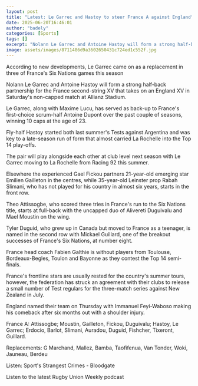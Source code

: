 ```yaml
---
layout: post
title: "Latest: Le Garrec and Hastoy to steer France A against England"
date: 2025-06-20T16:46:01
author: "badely"
categories: [Sports]
tags: []
excerpt: "Nolann Le Garrec and Antoine Hastoy will form a strong half-back partnership for the France second-string XV that takes on an England XV on Saturday."
image: assets/images/8711486d9a3602650431c724ed1c552f.jpg
---
```


According to new developments, Le Garrec came on as a replacement in three of France's Six Nations games this season

Nolann Le Garrec and Antoine Hastoy will form a strong half-back partnership for the France second-string XV that takes on an England XV in Saturday's non-capped match at Allianz Stadium. 

Le Garrec, along with Maxime Lucu, has served as back-up to France's first-choice scrum-half Antoine Dupont over the past couple of seasons, winning 10 caps at the age of 23.

Fly-half Hastoy started both last summer's Tests against Argentina and was key to a late-season run of form that almost carried La Rochelle into the Top 14 play-offs.

The pair will play alongside each other at club level next season with Le Garrec moving to La Rochelle from Racing 92 this summer.

Elsewhere the experienced Gael Fickou partners 21-year-old emerging star Emilien Gailleton in the centres, while 35-year-old Leinster prop Rabah Slimani, who has not played for his country in almost six years, starts in the front row.

Theo Attissogbe, who scored three tries in France's run to the Six Nations title, starts at full-back with the uncapped duo of Alivereti Duguivalu and Mael Moustin on the wing.

Tyler Duguid, who grew up in Canada but moved to France as a teenager, is named in the second row with Mickael Guillard, one of the breakout successes of France's Six Nations, at number eight.

France head coach Fabien Galthie is without players from Toulouse, Bordeaux-Begles, Toulon and Bayonne as they contest the Top 14 semi-finals.

France's frontline stars are usually rested for the country's summer tours, however, the federation has struck an agreement with their clubs to release a small number of Test regulars for the three-match series against New Zealand in July.

England named their team on Thursday with Immanuel Feyi-Waboso making his comeback after six months out with a shoulder injury.

France A: Attissogbe; Moustin, Gailleton, Fickou, Duguivalu; Hastoy, Le Garrec; Erdocio, Barlot, Slimani, Auradou, Duguid, Fishcher, Tixeront, Guillard.

Replacements: G Marchand, Mallez, Bamba, Taofifenua, Van Tonder, Woki, Jauneau, Berdeu

Listen: Sport's Strangest Crimes - Bloodgate

Listen to the latest Rugby Union Weekly podcast


